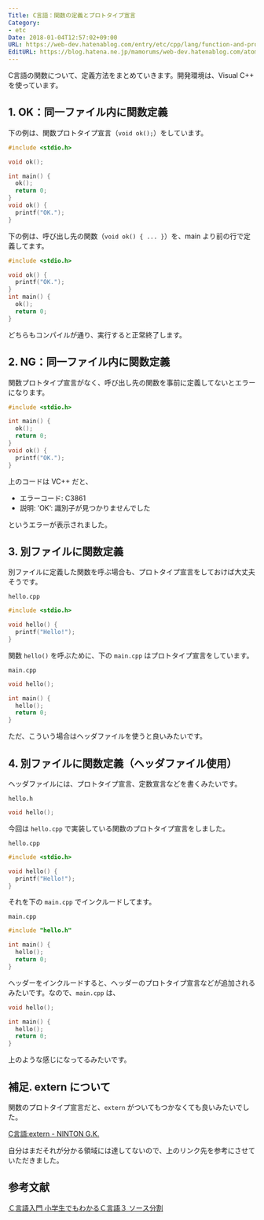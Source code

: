 ```yaml
---
Title: C言語：関数の定義とプロトタイプ宣言
Category:
- etc
Date: 2018-01-04T12:57:02+09:00
URL: https://web-dev.hatenablog.com/entry/etc/cpp/lang/function-and-prototype
EditURL: https://blog.hatena.ne.jp/mamorums/web-dev.hatenablog.com/atom/entry/8599973812333145036
---
```


C言語の関数について、定義方法をまとめていきます。開発環境は、Visual C++ を使っています。


## 1. OK：同一ファイル内に関数定義
下の例は、関数プロトタイプ宣言（`void ok();`）をしています。

```c
#include <stdio.h>

void ok();

int main() {
  ok();
  return 0;
}
void ok() {
  printf("OK.");
}
```

下の例は、呼び出し先の関数（`void ok() { ... }`）を、main より前の行で定義してます。

```c
#include <stdio.h>

void ok() {
  printf("OK.");
}
int main() {
  ok();
  return 0;
}
```

どちらもコンパイルが通り、実行すると正常終了します。


## 2. NG：同一ファイル内に関数定義
関数プロトタイプ宣言がなく、呼び出し先の関数を事前に定義してないとエラーになります。

```c
#include <stdio.h>

int main() {
  ok();
  return 0;
}
void ok() {
  printf("OK.");
}
```

上のコードは VC++ だと、

- エラーコード: C3861
- 説明: ’OK’: 識別子が見つかりませんでした

というエラーが表示されました。


## 3. 別ファイルに関数定義
別ファイルに定義した関数を呼ぶ場合も、プロトタイプ宣言をしておけば大丈夫そうです。

`hello.cpp`

```c
#include <stdio.h>

void hello() {
  printf("Hello!");
}
```

関数 `hello()` を呼ぶために、下の `main.cpp` はプロトタイプ宣言をしています。

`main.cpp`

```c
void hello();

int main() {
  hello();
  return 0;
}
```

ただ、こういう場合はヘッダファイルを使うと良いみたいです。


## 4. 別ファイルに関数定義（ヘッダファイル使用）
ヘッダファイルには、プロトタイプ宣言、定数宣言などを書くみたいです。

`hello.h`

```c
void hello();
```

今回は `hello.cpp` で実装している関数のプロトタイプ宣言をしました。

`hello.cpp`

```c
#include <stdio.h>

void hello() {
  printf("Hello!");
}
```

それを下の `main.cpp` でインクルードしてます。

`main.cpp`

```c
#include "hello.h"

int main() {
  hello();
  return 0;
}
```

ヘッダーをインクルードすると、ヘッダーのプロトタイプ宣言などが追加されるみたいです。なので、`main.cpp` は、

```c
void hello();

int main() {
  hello();
  return 0;
}
```

上のような感じになってるみたいです。


## 補足. extern について
関数のプロトタイプ宣言だと、`extern` がついてもつかなくても良いみたいでした。

[C言語:extern - NINTON G.K.](http://www.ninton.co.jp/?p=13)

自分はまだそれが分かる領域には達してないので、上のリンク先を参考にさせていただきました。


## 参考文献
[Ｃ言語入門 小学生でもわかるＣ言語３ ソース分割](http://petitetech.com/c_intermediate/c_intermediate11.html)
